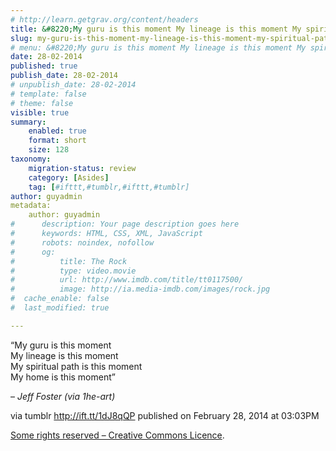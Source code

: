 ```yaml
---
# http://learn.getgrav.org/content/headers
title: &#8220;My guru is this moment My lineage is this moment My spiritual path is this moment My home is this&#8230;&#8221;
slug: my-guru-is-this-moment-my-lineage-is-this-moment-my-spiritual-path-is-this-moment-my-home-is-this
# menu: &#8220;My guru is this moment My lineage is this moment My spiritual path is this moment My home is this&#8230;&#8221;
date: 28-02-2014
published: true
publish_date: 28-02-2014
# unpublish_date: 28-02-2014
# template: false
# theme: false
visible: true
summary:
    enabled: true
    format: short
    size: 128
taxonomy:
    migration-status: review
    category: [Asides]
    tag: [#ifttt,#tumblr,#ifttt,#tumblr]
author: guyadmin
metadata:
    author: guyadmin
#      description: Your page description goes here
#      keywords: HTML, CSS, XML, JavaScript
#      robots: noindex, nofollow
#      og:
#          title: The Rock
#          type: video.movie
#          url: http://www.imdb.com/title/tt0117500/
#          image: http://ia.media-imdb.com/images/rock.jpg
#  cache_enable: false
#  last_modified: true

---
```


“My guru is this moment  
 My lineage is this moment  
 My spiritual path is this moment  
 My home is this moment”

 – *Jeff Foster (via 1he-art)*

via tumblr http://ift.tt/1dJ8qQP published on February 28, 2014 at 03:03PM

[Some rights reserved – Creative Commons Licence](http://ift.tt/1gAEAkt).
